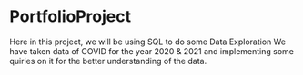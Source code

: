 # PortfolioProject
Here in this project, we will be using SQL to do some Data Exploration 
We have taken data of COVID for the year 2020 & 2021 and implementing some quiries on it for the better understanding of the data.
